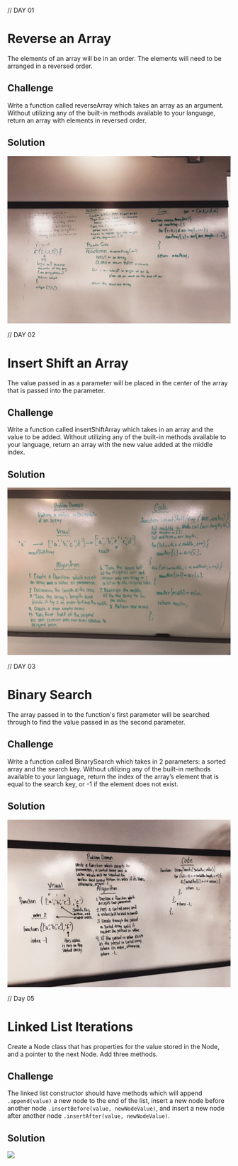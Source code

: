 // DAY 01
# Reverse an Array
The elements of an array will be in an order. The elements will need to be arranged in a reversed order.

## Challenge
Write a function called reverseArray which takes an array as an argument. Without utilizing any of the built-in methods available to your language, return an array with elements in reversed order.

## Solution
<img src="assets/array-reverse.JPG">

// DAY 02
# Insert Shift an Array
The value passed in as a parameter will be placed in the center of the array that is passed into the parameter.

## Challenge
Write a function called insertShiftArray which takes in an array and the value to be added. Without utilizing any of the built-in methods available to your language, return an array with the new value added at the middle index.

## Solution
<img src="assets/array-shift.jpeg">

// DAY 03
# Binary Search
The array passed in to the function's first parameter will be searched through to find the value passed in as the second parameter.

## Challenge
Write a function called BinarySearch which takes in 2 parameters: a sorted array and the search key. Without utilizing any of the built-in methods available to your language, return the index of the array’s element that is equal to the search key, or -1 if the element does not exist.

## Solution
<img src="assets/array-binary-search.JPG">

// Day 05
# Linked List Iterations
Create a Node class that has properties for the value stored in the Node, and a pointer to the next Node. Add three methods.

## Challenge

The linked list constructor should have methods which will append `.append(value)` a new node to the end of the list, insert a new node before another node `.insertBefore(value, newNodeValue)`, and insert a new node after another node `.insertAfter(value, newNodeValue)`.

## Solution
<img src="assets/ll-insertions.jpg">